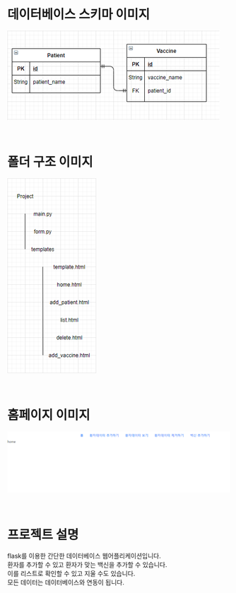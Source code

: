 # 데이터베이스 스키마 이미지
![스키마](https://github.com/kittypolly/easy_flask_CRUD_project-vaccine/blob/main/imgs/database_schema.png)

</br>

# 폴더 구조 이미지
![스키마](https://github.com/kittypolly/easy_flask_CRUD_project-vaccine/blob/main/imgs/folder_structure.png)

</br>

# 홈페이지 이미지
![스키마](https://github.com/kittypolly/easy_flask_CRUD_project-vaccine/blob/main/imgs/homepage.png)


</br>

# 프로젝트 설명

flask를 이용한 간단한 데이터베이스 웹어플리케이션입니다. </br>
환자를 추가할 수 있고 환자가 맞는 백신을 추가할 수 있습니다. </br>
이를 리스트로 확인할 수 있고 지울 수도 있습니다. </br>
모든 데이터는 데이터베이스와 연동이 됩니다.

